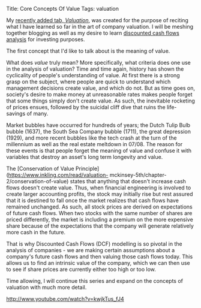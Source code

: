 Title: Core Concepts Of Value
Tags: valuation

My [recently added tab, _Valuation_](http://giorgiodelgado.ca/valuation
"Valuation"), was created for the purpose of reciting what I have learned so
far in the art of company valuation. I will be meshing together blogging as
well as my desire to learn [discounted cash flows
analysis](http://en.wikipedia.org/wiki/Valuation_using_discounted_cash_flows)
for investing purposes.



The first concept that I'd like to talk about is the meaning of value.



What does _value_ truly mean? More specifically, what criteria does one use in
the analysis of valuation? Time and time again, history has shown the
cyclicality of people's understanding of value. At first there is a strong
grasp on the subject, where people are quick to understand which management
decisions create value, and which do not. But as time goes on, society's
desire to make money at unreasonable rates makes people forget that some
things simply don't create value. As such, the inevitable rocketing of prices
ensues, followed by the suicidal cliff dive that ruins the life-savings of
many.



Market bubbles have occurred for hundreds of years; the Dutch Tulip Bulb
bubble (1637), the South Sea Company bubble (1711), the great depression
(1929), and more recent bubbles like the tech crash at the turn of the
millennium as well as the real estate meltdown in 07/08. The reason for these
events is that people forget the meaning of value and confuse it with
variables that destroy an asset's long term longevity and value.



The [Conservation of Value Principle](https://www.inkling.com/read/valuation-
mckinsey-5th/chapter-2/conservation-of-value) states that anything that
doesn't increase cash flows doesn't create value. Thus, when financial
engineering is involved to create larger accounting profits, the stock may
initially rise but rest assured that it is destined to fall once the market
realizes that cash flows have remained unchanged. As such, all stock prices
are derived on expectations of future cash flows. When two stocks with the
same number of shares are priced differently, the market is including a
premium on the more expensive share because of the expectations that the
company will generate relatively more cash in the future.



That is why Discounted Cash Flows (DCF) modelling is so pivotal in the
analysis of companies - we are making certain assumptions about a company's
future cash flows and then valuing those cash flows today. This allows us to
find an intrinsic value of the company, which we can then use to see if share
prices are currently either too high or too low.



Time allowing, I will continue this series and expand on the concepts of
valuation with much more detail.







http://www.youtube.com/watch?v=kwjkTus_fJ4

